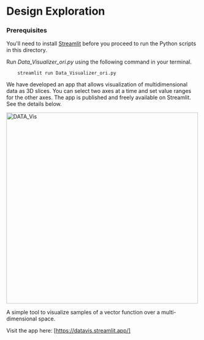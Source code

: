 # Design Exploration

### Prerequisites 

You'll need to install [Streamlit](https://streamlit.io/) before you proceed to run the Python scripts in this directory.

Run _Data_Visualizer_ori.py_ using the following command in your terminal.
    
        streamlit run Data_Visualizer_ori.py

We have developed an app that allows visualization of multidimensional data as 3D slices. You can select two axes at a time and set value ranges for the other axes. The app is published and freely available on Streamlit. See the details below.


<img src="https://user-images.githubusercontent.com/21056796/219284531-11264ffb-a3f1-43e4-87fb-20b83df947aa.png" alt="DATA_Vis" style="width:500px;"/>

A simple tool to visualize samples of a vector function over a multi-dimensional space.

Visit the app here:  [https://datavis.streamlit.app/]
